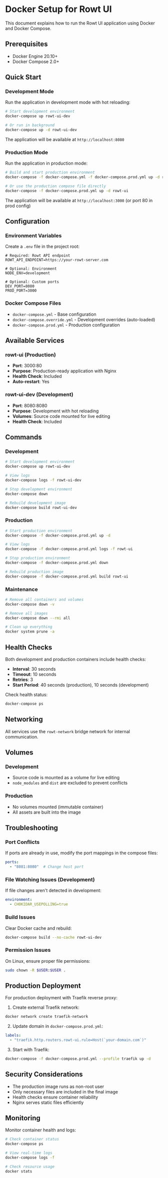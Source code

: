 # Docker Setup for Rowt UI

This document explains how to run the Rowt UI application using Docker and Docker Compose.

## Prerequisites

- Docker Engine 20.10+
- Docker Compose 2.0+

## Quick Start

### Development Mode

Run the application in development mode with hot reloading:

```bash
# Start development environment
docker-compose up rowt-ui-dev

# Or run in background
docker-compose up -d rowt-ui-dev
```

The application will be available at `http://localhost:8080`

### Production Mode

Run the application in production mode:

```bash
# Build and start production environment
docker-compose -f docker-compose.yml -f docker-compose.prod.yml up -d rowt-ui

# Or use the production compose file directly
docker-compose -f docker-compose.prod.yml up -d rowt-ui
```

The application will be available at `http://localhost:3000` (or port 80 in prod config)

## Configuration

### Environment Variables

Create a `.env` file in the project root:

```env
# Required: Rowt API endpoint
ROWT_API_ENDPOINT=https://your-rowt-server.com

# Optional: Environment
NODE_ENV=development

# Optional: Custom ports
DEV_PORT=8080
PROD_PORT=3000
```

### Docker Compose Files

- `docker-compose.yml` - Base configuration
- `docker-compose.override.yml` - Development overrides (auto-loaded)
- `docker-compose.prod.yml` - Production configuration

## Available Services

### rowt-ui (Production)
- **Port**: 3000:80
- **Purpose**: Production-ready application with Nginx
- **Health Check**: Included
- **Auto-restart**: Yes

### rowt-ui-dev (Development)
- **Port**: 8080:8080
- **Purpose**: Development with hot reloading
- **Volumes**: Source code mounted for live editing
- **Health Check**: Included

## Commands

### Development

```bash
# Start development environment
docker-compose up rowt-ui-dev

# View logs
docker-compose logs -f rowt-ui-dev

# Stop development environment
docker-compose down

# Rebuild development image
docker-compose build rowt-ui-dev
```

### Production

```bash
# Start production environment
docker-compose -f docker-compose.prod.yml up -d

# View logs
docker-compose -f docker-compose.prod.yml logs -f rowt-ui

# Stop production environment
docker-compose -f docker-compose.prod.yml down

# Rebuild production image
docker-compose -f docker-compose.prod.yml build rowt-ui
```

### Maintenance

```bash
# Remove all containers and volumes
docker-compose down -v

# Remove all images
docker-compose down --rmi all

# Clean up everything
docker system prune -a
```

## Health Checks

Both development and production containers include health checks:

- **Interval**: 30 seconds
- **Timeout**: 10 seconds
- **Retries**: 3
- **Start Period**: 40 seconds (production), 10 seconds (development)

Check health status:
```bash
docker-compose ps
```

## Networking

All services use the `rowt-network` bridge network for internal communication.

## Volumes

### Development
- Source code is mounted as a volume for live editing
- `node_modules` and `dist` are excluded to prevent conflicts

### Production
- No volumes mounted (immutable container)
- All assets are built into the image

## Troubleshooting

### Port Conflicts
If ports are already in use, modify the port mappings in the compose files:

```yaml
ports:
  - "8081:8080"  # Change host port
```

### File Watching Issues (Development)
If file changes aren't detected in development:

```yaml
environment:
  - CHOKIDAR_USEPOLLING=true
```

### Build Issues
Clear Docker cache and rebuild:

```bash
docker-compose build --no-cache rowt-ui-dev
```

### Permission Issues
On Linux, ensure proper file permissions:

```bash
sudo chown -R $USER:$USER .
```

## Production Deployment

For production deployment with Traefik reverse proxy:

1. Create external Traefik network:
```bash
docker network create traefik-network
```

2. Update domain in `docker-compose.prod.yml`:
```yaml
labels:
  - "traefik.http.routers.rowt-ui.rule=Host(`your-domain.com`)"
```

3. Start with Traefik:
```bash
docker-compose -f docker-compose.prod.yml --profile traefik up -d
```

## Security Considerations

- The production image runs as non-root user
- Only necessary files are included in the final image
- Health checks ensure container reliability
- Nginx serves static files efficiently

## Monitoring

Monitor container health and logs:

```bash
# Check container status
docker-compose ps

# View real-time logs
docker-compose logs -f

# Check resource usage
docker stats
```
